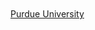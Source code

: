 
<html>

<head>

</head>

<body style="background-color: "darkblue;">
<br>
  <src=<img width="2500" height="2500" alt="—Pngtree—drug capsule pill from prescription_15366552" src="https://github.com/user-attachments/assets/c92a535f-4f70-4c44-8390-da61cc066999" />

<br>
<a href = "http://www.purdue.edu" target = "_blank">Purdue University</a>
</body>




</html>
